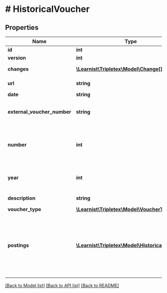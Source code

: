 # # HistoricalVoucher

## Properties

Name | Type | Description | Notes
------------ | ------------- | ------------- | -------------
**id** | **int** |  | [optional]
**version** | **int** |  | [optional]
**changes** | [**\Learnist\Tripletex\Model\Change[]**](Change.md) |  | [optional] [readonly]
**url** | **string** |  | [optional] [readonly]
**date** | **string** | The voucher date. |
**external_voucher_number** | **string** | External voucher number. This is the voucher number in the historical system. |
**number** | **int** | The voucher number generated by Tripletex. System generated number that cannot be changed. | [optional] [readonly]
**year** | **int** | Voucher year. System generated number that cannot be changed. | [optional] [readonly]
**description** | **string** | The voucher description. |
**voucher_type** | [**\Learnist\Tripletex\Model\VoucherType**](VoucherType.md) |  | [optional]
**postings** | [**\Learnist\Tripletex\Model\HistoricalPosting[]**](HistoricalPosting.md) | The list of postings of the voucher. In postings, these fields must be provided: date, account, currency, amount, amountBasis, amountVat, amountCurrency, amountBasisCurrency. |

[[Back to Model list]](../../README.md#models) [[Back to API list]](../../README.md#endpoints) [[Back to README]](../../README.md)
